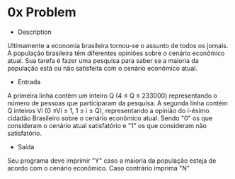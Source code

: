 # 0x Problem

- Description

Ultimamente a economia brasileira tornou-se o assunto de todos os jornais. A população brasileira têm diferentes opiniões sobre o cenário econômico atual. Sua tarefa é fazer uma pesquisa para saber se a maioria da população está ou não satisfeita com o cenário econômico atual.

- Entrada

A primeira linha contém um inteiro Q (4 ≤ Q ≤ 233000) representando o número de pessoas que participaram da pesquisa. A segunda linha contém Q inteiros Vi (0 ≤Vi ≤ 1, 1 ≤ i ≤ Q), representando a opinião do i-ésimo cidadão Brasileiro sobre o cenário econômico atual. Sendo "0" os que consideram o cenário atual satisfatório e "1" os que consideram não satisfatório.

- Saída

Seu programa deve imprimir "Y" caso a maioria da população esteja de acordo com o cenário econômico. Caso contrário imprima "N"
